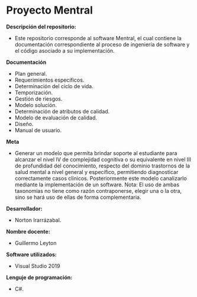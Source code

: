 # Proyecto Mentral

**Descripción del repositorio:**
- Este repositorio corresponde al software Mentral, el cual contiene la documentación correspondiente al proceso de ingeniería de software y el código asociado a su implementación.

**Documentación** 
-	Plan general.
-	Requerimientos específicos.
-	Determinación del ciclo de vida.
-	Temporización.
-	Gestión de riesgos.
-	Modelo solución.
-	Determinación de atributos de calidad.
-	Modelo de evaluación de calidad.
-	Diseño.
-	Manual de usuario.


**Meta**
- Generar un modelo que permita brindar soporte al estudiante para alcanzar el nivel IV de complejidad cognitiva o su equivalente en nivel III de profundidad del conocimiento, respecto del dominio trastornos de la salud mental a nivel general y específico, permitiendo diagnosticar correctamente casos clínicos. Posteriormente este modelo canalizarlo mediante la implementación de un software.
Nota: El uso de ambas taxonomías no tiene como razón contraponerse, elegir una o la otra, sino se hará uso de ellas de forma complementaria.


**Desarrollador:** 
  - Norton Irarrázabal. 

**Nombre docente:** 
- Guillermo Leyton 

**Software utilizados:** 
- Visual Studio 2019

**Lenguje de programación:**
- C#.
